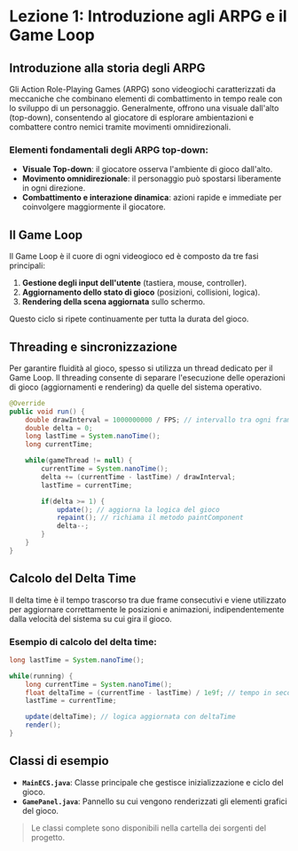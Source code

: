 # Lezione 1: Introduzione agli ARPG e il Game Loop

## Introduzione alla storia degli ARPG

Gli Action Role-Playing Games (ARPG) sono videogiochi caratterizzati da meccaniche che combinano elementi di combattimento in tempo reale con lo sviluppo di un personaggio. Generalmente, offrono una visuale dall'alto (top-down), consentendo al giocatore di esplorare ambientazioni e combattere contro nemici tramite movimenti omnidirezionali.

### Elementi fondamentali degli ARPG top-down:
- **Visuale Top-down**: il giocatore osserva l'ambiente di gioco dall'alto.
- **Movimento omnidirezionale**: il personaggio può spostarsi liberamente in ogni direzione.
- **Combattimento e interazione dinamica**: azioni rapide e immediate per coinvolgere maggiormente il giocatore.

## Il Game Loop

Il Game Loop è il cuore di ogni videogioco ed è composto da tre fasi principali:

1. **Gestione degli input dell'utente** (tastiera, mouse, controller).
2. **Aggiornamento dello stato di gioco** (posizioni, collisioni, logica).
3. **Rendering della scena aggiornata** sullo schermo.

Questo ciclo si ripete continuamente per tutta la durata del gioco.

## Threading e sincronizzazione

Per garantire fluidità al gioco, spesso si utilizza un thread dedicato per il Game Loop. Il threading consente di separare l'esecuzione delle operazioni di gioco (aggiornamenti e rendering) da quelle del sistema operativo.

```java
@Override
public void run() {
    double drawInterval = 1000000000 / FPS; // intervallo tra ogni frame
    double delta = 0;
    long lastTime = System.nanoTime();
    long currentTime;

    while(gameThread != null) {
        currentTime = System.nanoTime();
        delta += (currentTime - lastTime) / drawInterval;
        lastTime = currentTime;

        if(delta >= 1) {
            update(); // aggiorna la logica del gioco
            repaint(); // richiama il metodo paintComponent
            delta--;
        }
    }
}
```

## Calcolo del Delta Time

Il delta time è il tempo trascorso tra due frame consecutivi e viene utilizzato per aggiornare correttamente le posizioni e animazioni, indipendentemente dalla velocità del sistema su cui gira il gioco.

### Esempio di calcolo del delta time:

```java
long lastTime = System.nanoTime();

while(running) {
    long currentTime = System.nanoTime();
    float deltaTime = (currentTime - lastTime) / 1e9f; // tempo in secondi
    lastTime = currentTime;

    update(deltaTime); // logica aggiornata con deltaTime
    render();
}
```

## Classi di esempio

- **`MainECS.java`**: Classe principale che gestisce inizializzazione e ciclo del gioco.
- **`GamePanel.java`**: Pannello su cui vengono renderizzati gli elementi grafici del gioco.

> Le classi complete sono disponibili nella cartella dei sorgenti del progetto.

